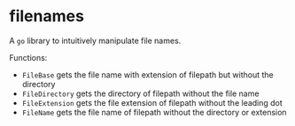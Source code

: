 # filenames

A `go` library to intuitively manipulate file names.

Functions:

- `FileBase` gets the file name with extension of filepath but without the directory
- `FileDirectory` gets the directory of filepath without the file name
- `FileExtension` gets the file extension of filepath without the leading dot
- `FileName` gets the file name of filepath without the directory or extension
